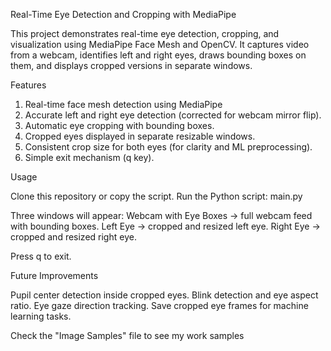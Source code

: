 Real-Time Eye Detection and Cropping with MediaPipe

This project demonstrates real-time eye detection, cropping, and visualization using MediaPipe Face Mesh and OpenCV.
It captures video from a webcam, identifies left and right eyes, draws bounding boxes on them, and displays cropped versions in separate windows.


Features
1) Real-time face mesh detection using MediaPipe
2) Accurate left and right eye detection (corrected for webcam mirror flip).
3) Automatic eye cropping with bounding boxes.
4) Cropped eyes displayed in separate resizable windows.
5)  Consistent crop size for both eyes (for clarity and ML preprocessing).
6)  Simple exit mechanism (q key).

Usage

Clone this repository or copy the script.
Run the Python script: main.py
>>
Three windows will appear:
Webcam with Eye Boxes → full webcam feed with bounding boxes.
Left Eye → cropped and resized left eye.
Right Eye → cropped and resized right eye.

Press q to exit.


Future Improvements

Pupil center detection inside cropped eyes.
Blink detection and eye aspect ratio.
Eye gaze direction tracking.
Save cropped eye frames for machine learning tasks.

Check the "Image Samples" file to see my work samples
